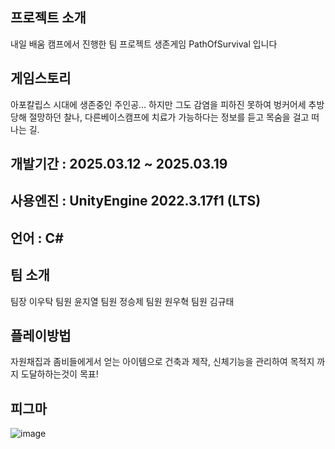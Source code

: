 ## 프로젝트 소개
내일 배움 캠프에서 진행한 팀 프로젝트 생존게임 PathOfSurvival 입니다

## 게임스토리
아포칼립스 시대에 생존중인 주인공... 하지만 그도 감염을 피하진 못하여 벙커어세 추방당해 절망하던 찰나, 다른베이스캠프에 치료가 가능하다는 정보를 듣고 목숨을 걸고 떠나는 길.

## 개발기간 : 2025.03.12 ~ 2025.03.19

## 사용엔진 : UnityEngine 2022.3.17f1 (LTS)

## 언어 : C#

## 팀 소개
팀장 이우탁 
팀원 윤지열
팀원 정승제
팀원 원우혁
팀원 김규태

## 플레이방법
자원채집과 좀비들에게서 얻는 아이템으로 건축과 제작, 신체기능을 관리하여 목적지 까지 도달하하는것이 목표!

## 피그마
![image](https://github.com/user-attachments/assets/b675d641-2d6a-4e72-868a-30c210122bfc)
